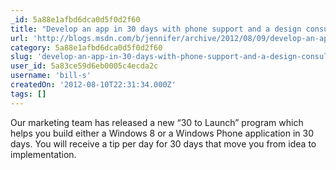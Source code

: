 ```yaml
---
_id: 5a88e1afbd6dca0d5f0d2f60
title: "Develop an app in 30 days with phone support and a design consultation"
url: 'http://blogs.msdn.com/b/jennifer/archive/2012/08/09/develop-an-app-in-30-days-with-phone-support-and-a-design-consultation.aspx'
category: 5a88e1afbd6dca0d5f0d2f60
slug: 'develop-an-app-in-30-days-with-phone-support-and-a-design-consultation'
user_id: 5a83ce59d6eb0005c4ecda2c
username: 'bill-s'
createdOn: '2012-08-10T22:31:34.000Z'
tags: []
---
```


Our marketing team has released a new “30 to Launch” program which helps you build either a Windows 8 or a Windows Phone application in 30 days.  You will receive a tip per day for 30 days that move you from idea to implementation. 
